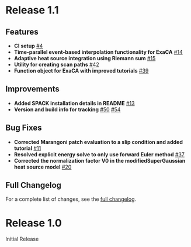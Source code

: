 # Release 1.1

## Features
- **CI setup** [\#4](https://github.com/ORNL/AdditiveFOAM/pull/4)
- **Time-parallel event-based interpolation functionality for ExaCA** [\#14](https://github.com/ORNL/AdditiveFOAM/pull/14)
- **Adaptive heat source integration using Riemann sum** [\#15](https://github.com/ORNL/AdditiveFOAM/pull/15)
- **Utility for creating scan paths** [\#42](https://github.com/ORNL/AdditiveFOAM/pull/42)
- **Function object for ExaCA with improved tutorials** [\#39](https://github.com/ORNL/AdditiveFOAM/pull/39)

## Improvements
- **Added SPACK installation details in README** [\#13](https://github.com/ORNL/AdditiveFOAM/pull/13)
- **Version and build info for tracking** [\#50](https://github.com/ORNL/AdditiveFOAM/pull/50) [\#54](https://github.com/ORNL/AdditiveFOAM/pull/54)

## Bug Fixes
- **Corrected Marangoni patch evaluation to a slip condition and added tutorial** [\#11](https://github.com/ORNL/AdditiveFOAM/pull/11)
- **Resolved explicit energy solve to only use forward Euler method** [\#37](https://github.com/ORNL/AdditiveFOAM/pull/37)
- **Corrected the normalization factor V0 in the modifiedSuperGaussian heat source model** [\#20](https://github.com/ORNL/AdditiveFOAM/pull/20)

## Full Changelog
For a complete list of changes, see the [full changelog](https://github.com/ORNL/AdditiveFOAM/compare/1.0.0...1.1.0).


# Release 1.0

Initial Release
